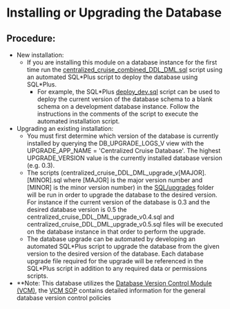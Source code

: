 # Installing or Upgrading the Database

## Procedure:
- New installation:
  - If you are installing this module on a database instance for the first time run the [centralized_cruise_combined_DDL_DML.sql](../SQL/centralized_cruise_combined_DDL_DML.sql) script using an automated SQL\*Plus script to deploy the database using SQL\*Plus.
    - For example, the SQL\*Plus [deploy_dev.sql](../SQL/deploy_dev.sql) script can be used to deploy the current version of the database schema to a blank schema on a development database instance.  Follow the instructions in the comments of the script to execute the automated installation script.
- Upgrading an existing installation:
  - You must first determine which version of the database is currently installed by querying the DB_UPGRADE_LOGS_V view with the UPGRADE_APP_NAME = 'Centralized Cruise Database'.  The highest UPGRADE_VERSION value is the currently installed database version (e.g. 0.3).  
  - The scripts (centralized_cruise_DDL_DML_upgrade_v[MAJOR].[MINOR].sql where [MAJOR] is the major version number and [MINOR] is the minor version number) in the [SQL/upgrades](../SQL/upgrades) folder will be run in order to upgrade the database to the desired version.  For instance if the current version of the database is 0.3 and the desired database version is 0.5 the centralized_cruise_DDL_DML_upgrade_v0.4.sql and centralized_cruise_DDL_DML_upgrade_v0.5.sql files will be executed on the database instance in that order to perform the upgrade.  
  - The database upgrade can be automated by developing an automated SQL\*Plus script to upgrade the database from the given version to the desired version of the database.  Each database upgrade file required for the upgrade will be referenced in the SQL\*Plus script in addition to any required data or permissions scripts.  
- **Note: This database utilizes the [Database Version Control Module (VCM)](https://github.com/PIFSC-NMFS-NOAA/PIFSC-DBVersionControlModule), the [VCM SOP](https://github.com/PIFSC-NMFS-NOAA/PIFSC-DBVersionControlModule/blob/master/docs/DB%20Version%20Control%20Module%20SOP.MD) contains detailed information for the general database version control policies
